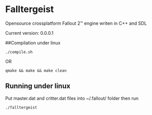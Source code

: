 Falltergeist
============

Opensource crossplatform Fallout 2™ engine writen in C++ and SDL

Current version: 0.0.0.1

##Compilation under linux
```
./compile.sh
```
OR
```
qmake && make && make clean
```

## Running under linux

Put master.dat and critter.dat files into ~/.fallout/ folder
then run 
```
./falltergeist
```